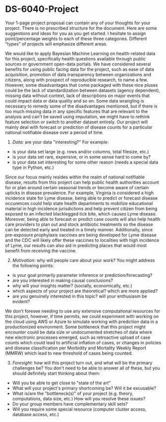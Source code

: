 # DS-6040-Project

Your 1-page project proposal can contain any of your thoughts for your project. There is no prescribed structure for the document. Here are some suggestions and ideas for you as you get started. I hesitate to assign point/percentage weights to each of these three categories. Different "types" of projects will emphasize different areas.

We would like to apply Bayesian Machine Learning on health-related data for this project, specifically health questions available through public sources or government open-data portals. We have considered several benefits for using public facing data for the project, such as ease of data acquisition, promotion of data transparency between organizations and citizens, along with prospect of reproducible research, to name a few. However, some disadvantages that come packaged with these nice pluses could be the lack of standardization between datasets (agency dependent), missing data without context, lack of descriptions on major events that could impact data or data quality and so on. Some data wrangling is necessary to remedy some of the disadvantages mentioned, but if there is too much missing data in any specific features that are relevant to the analysis and can't be saved using imputation, we might have to rethink feature selection or switch to another dataset entirely. Our project will mainly deal with forecast or prediction of disease counts for a particular national notifiable disease over a period of time.  

1. *Data:* are your data "interesting?"
For example:
- is your data set large (e.g. rows and/or columns, total filesize, etc.)
- is your data set rare, expensive, or in some sense hard to come by?
- is your data set interesting for some other reason (needs a special data type in Python, etc.)

Since our focus mainly resides within the realm of national notifiable disease, results from this project can help public health authorities account for or plan around certain seasonal trends or become aware of certain upticks in disease prevalence. For example, Virginia is considered a high incidence state for Lyme disease, being able to predict or forecast disease occurences could help state health departments to mobilize educational material in high incidence jurisdictions and help prevent citizen from being exposed to an infected blacklegged tick bite, which causes Lyme disease. Moreover, being able to forecast or predict case counts will also help health care providers to plan out and stock antibiotic treatments so the disease can be detected early and treated in a timely manner. Additionally, since pre-exposure prophylaxis vaccines are being developed for Lyme disease and the CDC will likely offer these vaccines to localities with high incidence of Lyme, our results can also aid in predicting places that would most benefit from receiving the vaccine.    

2. *Motivation:* why will people care about your work?
You might address the following points:
- is your goal primarily parameter inference or prediction/forecasting?
- are you interested in making causal conclusions?
- why will your insights matter? (socially, economically, etc.)
- which aspects of your project are theoretical? which are more applied?
- are you genuinely interested in this topic? will your enthusiasm be evident?

We don't foresee needing to use any extensive computational resources for this project, however, if time permits, we could experiment with working on the cloud using AWS or Azure to simulate working with prediction data in a productionized environment. Some bottleneck that this project might encounter could be data size or undocumented stretches of data where new electronic processes emerged, such as retroactive upload of case counts which could lead to artificial inflation of cases, or changes in policies and disease classification per Morbidity and Mortality Weekly Report (MMRW) which lead to new threshold of cases being counted.   

3. *Foresight:* how will this project turn out, and what will be the primary challenges be?
You don't need to be able to answer all of these, but you should definitely start thinking about them:
- Will you be able to get close to "state of the art"
- What will your project's primary shortcoming be? Will it be excusable?
- What is/are the "bottleneck(s)" of your project (e.g. theory, computations, data size, etc.) How will you resolve these issues?
- Do your group members have complementary skill sets?
- Will you require some special resource (computer cluster access, database access, etc.)
